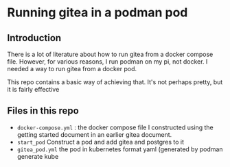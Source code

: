 # Running gitea in a podman pod

## Introduction

  There is a lot of literature about how to run gitea from a docker compose file. 
  However, for various reasons, I run podman on my pi, not docker. I needed a way to run gitea from a docker pod. 

  This repo contains a basic way of achieving that. It's not perhaps pretty, but it is fairly effective


## Files in this repo

- `docker-compose.yml` : the docker compose file I constructed using the getting started document in an earlier gitea document. 
- `start_pod` Construct a pod and add gitea and postgres to it
- `gitea_pod.yml`  the pod in kubernetes format yaml (generated by podman generate kube



